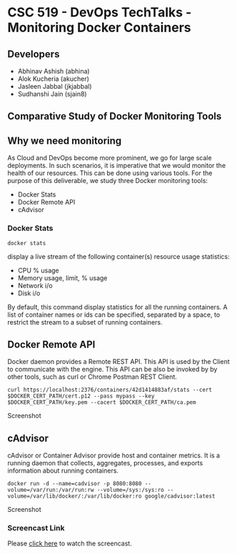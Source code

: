 # CSC 519 - DevOps TechTalks - Monitoring Docker Containers

## Developers

- Abhinav Ashish (abhina)
- Alok Kucheria (akucher)
- Jasleen Jabbal (jkjabbal)
- Sudhanshi Jain (sjain8)

## Comparative Study of Docker Monitoring Tools

## Why we need monitoring

As Cloud and DevOps become more prominent, we go for large scale deployments. In such scenarios, it is imperative that we would monitor the health of our resources. This can be done using various tools. For the purpose of this deliverable, we study three Docker monitoring tools:

- Docker Stats
- Docker Remote API
- cAdvisor

### Docker Stats

`docker stats`

display a live stream of the following container(s) resource usage statistics:

- CPU % usage
- Memory usage, limit, % usage
- Network i/o
- Disk i/o

By default, this command display statistics for all the running containers. A list of container names or ids can be specified, separated by a space, to restrict the stream to a subset of running containers.

## Docker Remote API

Docker daemon provides a Remote REST API. This API is used by the Client to communicate with the engine. This API can be also be invoked by by other tools, such as curl or Chrome Postman REST Client.

`curl https://localhost:2376/containers/42d1414883af/stats --cert $DOCKER_CERT_PATH/cert.p12 --pass mypass --key $DOCKER_CERT_PATH/key.pem --cacert $DOCKER_CERT_PATH/ca.pem`

Screenshot

## cAdvisor

cAdvisor or Container Advisor provide host and container metrics. It is a running daemon that collects, aggregates, processes, and exports information about running containers.

`docker run -d --name=cadvisor -p 8080:8080 --volume=/var/run:/var/run:rw --volume=/sys:/sys:ro --volume=/var/lib/docker/:/var/lib/docker:ro google/cadvisor:latest`

Screenshot

### Screencast Link

Please [click here](https://youtu.be/4iAUxZLQBIA) to watch the screencast.
